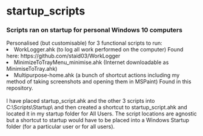 # startup_scripts
<h3>Scripts ran on startup for personal Windows 10 computers  </h3>
Personalised (but customisable) for 3 functional scripts to run:  
<li> WorkLogger.ahk (to log all work performed on the computer) Found here: https://github.com/staid03/WorkLogger
<li> MinimizeToTrayMenu_minimise.ahk (Internet downloadable as MinimiseToTray.ahk)  
<li> Multipurpose-home.ahk (a bunch of shortcut actions including my method of taking screenshots and opening them in MSPaint)  Found in this repository.
<br>
<br>
I have placed startup_script.ahk and the other 3 scripts into C:\Scripts\Startup\ and then created a shortcut to startup_script.ahk and located it in my startup folder for All Users. The script locations are agnostic but a shortcut to startup would have to be placed into a Windows Startup folder (for a particular user or for all users).  
